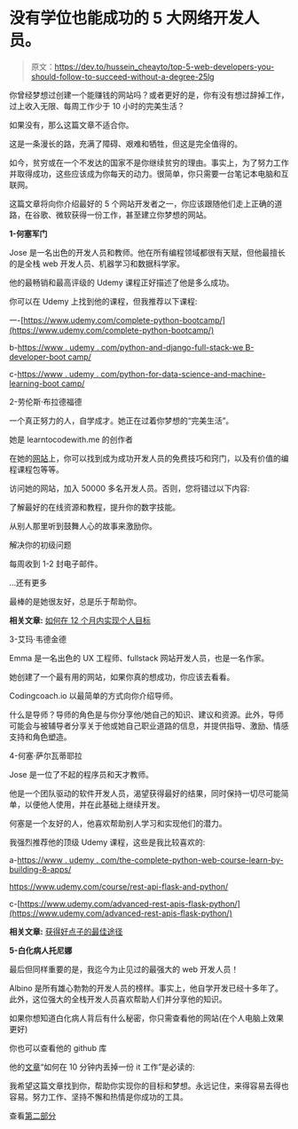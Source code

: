 # 没有学位也能成功的 5 大网络开发人员。

> 原文：<https://dev.to/hussein_cheayto/top-5-web-developers-you-should-follow-to-succeed-without-a-degree-25lg>

你曾经梦想过创建一个能赚钱的网站吗？或者更好的是，你有没有想过辞掉工作，过上收入无限、每周工作少于 10 小时的完美生活？

如果没有，那么这篇文章不适合你。

这是一条漫长的路，充满了障碍、艰难和牺牲，但这是完全值得的。

如今，贫穷或在一个不发达的国家不是你继续贫穷的理由。事实上，为了努力工作并取得成功，这些应该成为你每天的动力。很简单，你只需要一台笔记本电脑和互联网。

这篇文章将向你介绍最好的 5 个网站开发者之一，你应该跟随他们走上正确的道路，在谷歌、微软获得一份工作，甚至建立你梦想的网站。

**1-何塞军门**

Jose 是一名出色的开发人员和教师。他在所有编程领域都很有天赋，但他最擅长的是全栈 web 开发人员、机器学习和数据科学家。

他的最畅销和最高评级的 Udemy 课程正好描述了他是多么成功。

你可以在 Udemy 上找到他的课程，但我推荐以下课程:

一-[https://www.udemy.com/complete-python-bootcamp/](https://www.udemy.com/complete-python-bootcamp/)

b-[https://www . udemy . com/python-and-django-full-stack-we B- developer-boot camp/](https://www.udemy.com/python-and-django-full-stack-web-developer-bootcamp/)

c-[https://www . udemy . com/python-for-data-science-and-machine-learning-boot camp/](https://www.udemy.com/python-for-data-science-and-machine-learning-bootcamp/)

2-劳伦斯·布拉德福德

一个真正努力的人，自学成才。她正在过着你梦想的“完美生活”。

她是 learntocodewith.me 的创作者

在她的[网站](https://learntocodewith.me/)上，你可以找到成为成功开发人员的免费技巧和窍门，以及有价值的编程课程包等等。

访问她的网站，加入 50000 多名开发人员。否则，您将错过以下内容:

了解最好的在线资源和教程，提升你的数字技能。

从别人那里听到鼓舞人心的故事来激励你。

解决你的初级问题

每周收到 1-2 封电子邮件。

...还有更多

最棒的是她很友好，总是乐于帮助你。

**相关文章:** [如何在 12 个月内实现个人目标](https://dev.to/hussein_cheayto/how-to-achieve-your-personal-goals-in-12-months-303o)

3-艾玛·韦德金德

Emma 是一名出色的 UX 工程师、fullstack 网站开发人员，也是一名作家。

她创建了一个最有用的网站，如果你真的想成功，你应该去看看。

Codingcoach.io 以最简单的方式向你介绍导师。

什么是导师？导师的角色是与你分享他/她自己的知识、建议和资源。此外，导师可能会与被辅导者分享关于他或她自己职业道路的信息，并提供指导、激励、情感支持和角色塑造。

4-何塞·萨尔瓦蒂耶拉

Jose 是一位了不起的程序员和天才教师。

他是一个团队驱动的软件开发人员，渴望获得最好的结果，同时保持一切尽可能简单，以便他人使用，并在此基础上继续开发。

何塞是一个友好的人，他喜欢帮助别人学习和实现他们的潜力。

我强烈推荐他的顶级 Udemy 课程，这些是我比较喜欢的:

a-[https://www . udemy . com/the-complete-python-web-course-learn-by-building-8-apps/](https://www.udemy.com/the-complete-python-web-course-learn-by-building-8-apps/)

https://www.udemy.com/course/rest-api-flask-and-python/

c-[https://www.udemy.com/advanced-rest-apis-flask-python/](https://www.udemy.com/advanced-rest-apis-flask-python/)

**相关文章:** [获得好点子的最佳途径](https://dev.to/hussein_cheayto/best-ways-to-get-great-ideas-884)

**5-白化病人托尼娜**

最后但同样重要的是，我迄今为止见过的最强大的 web 开发人员！

Albino 是所有雄心勃勃的开发人员的榜样。事实上，他自学开发已经十多年了。此外，这位强大的全栈开发人员喜欢帮助人们并分享他的知识。

如果你想知道白化病人背后有什么秘密，你只需查看他的网站(在个人电脑上效果更好)

你也可以查看他的 github 库

他的[文章](https://dev.to/albinotonnina/how-to-lose-a-it-job-in-10-minutes-35pi)“如何在 10 分钟内丢掉一份 it 工作”是必读的:

我希望这篇文章找到你，帮助你实现你的目标和梦想。永远记住，来得容易去得也容易。努力工作、坚持不懈和热情是你成功的工具。

查看[第二部分](https://dev.to/hussein_cheayto/top-5-web-developers-you-should-follow-to-succeed-without-a-degree-part-2-5619)